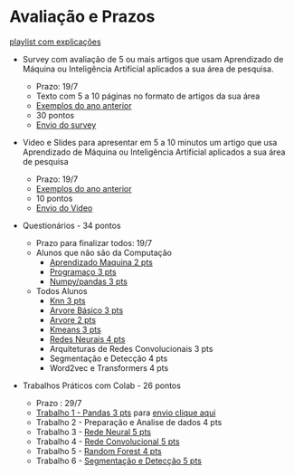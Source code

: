 # Avaliação e Prazos

[playlist com explicações](https://youtu.be/HFHuGfpaiaw)


* Survey com avaliação de 5 ou mais artigos que usam Aprendizado de Máquina ou Inteligência Artificial aplicados a sua área de pesquisa.
    * Prazo: 19/7
    * Texto com 5 a 10 páginas no formato de artigos da sua área
    * [Exemplos do ano anterior](https://docs.google.com/document/d/1jVZnxh3E266Kn3GTUCmXg2aMAiSml0QwV7nh9rrja6w/edit?usp=sharing)
    * 30 pontos
    * [Envio do survey](https://forms.gle/siL4LjjKkjm5zHFm7)
* Video e Slides para apresentar em 5 a 10 minutos um artigo que usa Aprendizado de Máquina ou Inteligência Artificial aplicados a sua área de pesquisa
    * Prazo: 19/7
    * [Exemplos do ano anterior](https://docs.google.com/document/d/1GCfwWVaz6JkTbzr-Z7cY4kc0ikT5Tamp-WX4xHLNq7U/edit?usp=sharing)
    * 10 pontos
    * [Envio do Video](https://forms.gle/QejQNwMRh3DbXYq46)
* Questionários - 34 pontos
    * Prazo para finalizar todos: 19/7
    * Alunos que não são da Computação
      * [Aprendizado Maquina 2 pts](https://forms.gle/bAzSjLXMDBuPiUVJ9)
      * [Programaço 3 pts](https://forms.gle/Kmfa8kfE7ukkLt6k7)
      * [Numpy/pandas 3 pts](https://forms.gle/pRsxW1k7qZRY8LyDA)
    * Todos Alunos
      * [Knn 3 pts](https://forms.gle/fiwHwVucTJDJ83hw9)
      * [Arvore Básico 3 pts](https://forms.gle/Hj7pnnKFyvJPeoUr5)
      * [Arvore 2 pts](https://forms.gle/frmPDq5knyu45BJ17)
      * [Kmeans 3 pts](https://forms.gle/4cuu8LLcEhjmtLPk6)
      * [Redes Neurais 4 pts](https://forms.gle/S8ex2uBEEPg7qMVc8)
      * Arquiteturas de Redes Convolucionais 3 pts
      * Segmentação e Detecção 4 pts  
      * Word2vec e Transformers  4 pts

* Trabalhos Práticos com Colab - 26 pontos
   * Prazo : 29/7
   * [Trabalho 1 - Pandas 3 pts](https://colab.research.google.com/drive/1rUlcUze00BSriWMDFWrHze781nRbvtZi?usp=sharing) para [envio clique aqui](https://forms.gle/hZH3w4jbQXU75zkn7)
   * Trabalho 2 - Preparação e Analise de dados 4 pts
   * Trabalho 3 - [Rede Neural 5 pts](https://github.com/arduinoufv/inf620/blob/main/aulas/avalia%C3%A7%C3%A3o/Trabalho3.md)
   * Trabalho 4 - [Rede Convolucional 5 pts](https://github.com/arduinoufv/inf620/blob/main/aulas/avalia%C3%A7%C3%A3o/trabalho4.md)
   * Trabalho 5 - [Random Forest 4 pts](https://github.com/arduinoufv/inf620/blob/main/aulas/avalia%C3%A7%C3%A3o/trabalho5.md)
   * Trabalho 6 - [Segmentação e Detecção 5 pts](https://github.com/arduinoufv/inf620/blob/main/aulas/avalia%C3%A7%C3%A3o/trabalho6.md)


